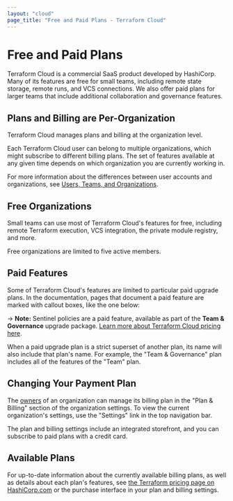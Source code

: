 ```yaml
---
layout: "cloud"
page_title: "Free and Paid Plans - Terraform Cloud"
---
```


[owners]: ./users-teams-organizations/teams.html#the-owners-team

# Free and Paid Plans

Terraform Cloud is a commercial SaaS product developed by HashiCorp. Many of its features are free for small teams, including remote state storage, remote runs, and VCS connections. We also offer paid plans for larger teams that include additional collaboration and governance features.

## Plans and Billing are Per-Organization

Terraform Cloud manages plans and billing at the organization level.

Each Terraform Cloud user can belong to multiple organizations, which might subscribe to different billing plans. The set of features available at any given time depends on which organization you are currently working in.

For more information about the differences between user accounts and organizations, see [Users, Teams, and Organizations](./users-teams-organizations/index.html).

## Free Organizations

Small teams can use most of Terraform Cloud's features for free, including remote Terraform execution, VCS integration, the private module registry, and more.

Free organizations are limited to five active members.

## Paid Features

Some of Terraform Cloud's features are limited to particular paid upgrade plans. In the documentation, pages that document a paid feature are marked with callout boxes, like the one below:

-> **Note:** Sentinel policies are a paid feature, available as part of the **Team & Governance** upgrade package. [Learn more about Terraform Cloud pricing here](https://www.hashicorp.com/products/terraform/pricing/).

When a paid upgrade plan is a strict superset of another plan, its name will also include that plan's name. For example, the "Team & Governance" plan includes all of the features of the "Team" plan.

## Changing Your Payment Plan

The [owners][] of an organization can manage its billing plan in the "Plan & Billing" section of the organization settings. To view the current organization's settings, use the "Settings" link in the top navigation bar.

The plan and billing settings include an integrated storefront, and you can subscribe to paid plans with a credit card.

## Available Plans

For up-to-date information about the currently available billing plans, as well as details about each plan's features, see [the Terraform pricing page on HashiCorp.com](https://www.hashicorp.com/products/terraform/pricing/) or the purchase interface in your plan and billing settings.
